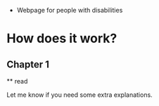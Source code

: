 * Webpage for people with disabilities

# How does it work?

## Chapter 1

** read 

Let me know if you need some extra explanations.

